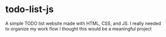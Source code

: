 # todo-list-js
A simple TODO list website made with HTML, CSS, and JS. I really needed to organize my work flow I thought this would be a meaningful project 
